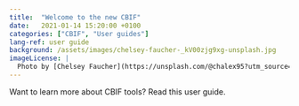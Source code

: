 ```yaml
---
title:  "Welcome to the new CBIF"
date:   2021-01-14 15:20:00 +0100
categories: ["CBIF", "User guides"]
lang-ref: user guide
background: /assets/images/chelsey-faucher-_kV00zjg9xg-unsplash.jpg
imageLicense: |
  Photo by [Chelsey Faucher](https://unsplash.com/@chalex95?utm_source=unsplash&amp;utm_medium=referral&amp;utm_content=creditCopyText) on [Unsplash](https://unsplash.com/?utm_source=unsplash&utm_medium=referral&utm_content=creditCopyText)
---
```

Want to learn more about CBIF tools? Read this user guide.